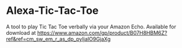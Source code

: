 # Alexa-Tic-Tac-Toe

A tool to play Tic Tac Toe verbally via your Amazon Echo. 
Available for download at https://www.amazon.com/gp/product/B07H8HBM6Z?ref&ref=cm_sw_em_r_as_dp_pyIjaIO9GjaXg
